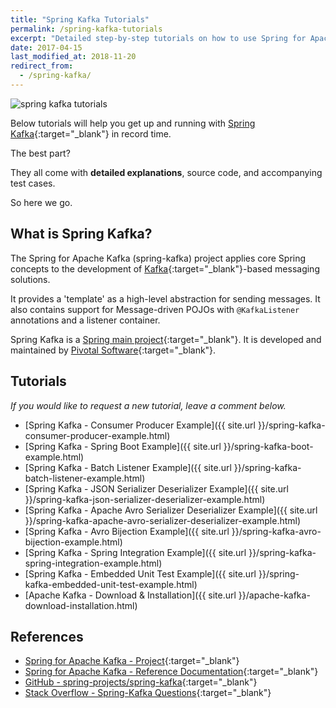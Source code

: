 ```yaml
---
title: "Spring Kafka Tutorials"
permalink: /spring-kafka-tutorials
excerpt: "Detailed step-by-step tutorials on how to use Spring for Apache Kafka."
date: 2017-04-15
last_modified_at: 2018-11-20
redirect_from:
  - /spring-kafka/
---
```


<img src="{{ site.url }}/assets/images/spring-kafka/spring-kafka-tutorials.png" alt="spring kafka tutorials" class="align-right title-image">

Below tutorials will help you get up and running with [Spring Kafka](https://spring.io/projects/spring-kafka){:target="_blank"} in record time.

The best part?

They all come with **detailed explanations**, source code, and accompanying test cases.

So here we go.

## What is Spring Kafka?

The Spring for Apache Kafka (spring-kafka) project applies core Spring concepts to the development of [Kafka](https://kafka.apache.org/){:target="_blank"}-based messaging solutions.

It provides a 'template' as a high-level abstraction for sending messages. It also contains support for Message-driven POJOs with `@KafkaListener` annotations and a listener container.

Spring Kafka is a [Spring main project](https://spring.io/projects){:target="_blank"}. It is developed and maintained by [Pivotal Software](https://pivotal.io/){:target="_blank"}.

## Tutorials

_If you would like to request a new tutorial, leave a comment below._

* [Spring Kafka - Consumer Producer Example]({{ site.url }}/spring-kafka-consumer-producer-example.html)
* [Spring Kafka - Spring Boot Example]({{ site.url }}/spring-kafka-boot-example.html)
* [Spring Kafka - Batch Listener Example]({{ site.url }}/spring-kafka-batch-listener-example.html)
* [Spring Kafka - JSON Serializer Deserializer Example]({{ site.url }}/spring-kafka-json-serializer-deserializer-example.html)
* [Spring Kafka - Apache Avro Serializer Deserializer Example]({{ site.url }}/spring-kafka-apache-avro-serializer-deserializer-example.html)
* [Spring Kafka - Avro Bijection Example]({{ site.url }}/spring-kafka-avro-bijection-example.html)
* [Spring Kafka - Spring Integration Example]({{ site.url }}/spring-kafka-spring-integration-example.html)
* [Spring Kafka - Embedded Unit Test Example]({{ site.url }}/spring-kafka-embedded-unit-test-example.html)
* [Apache Kafka - Download &amp; Installation]({{ site.url }}/apache-kafka-download-installation.html)

## References

* [Spring for Apache Kafka - Project](https://spring.io/projects/spring-kafka){:target="_blank"}
* [Spring for Apache Kafka - Reference Documentation](https://docs.spring.io/spring-kafka/docs/current/reference/html/){:target="_blank"}
* [GitHub - spring-projects/spring-kafka](https://github.com/spring-projects/spring-kafka){:target="_blank"}
* [Stack Overflow - Spring-Kafka Questions](http://stackoverflow.com/questions/tagged/spring-kafka){:target="_blank"}
